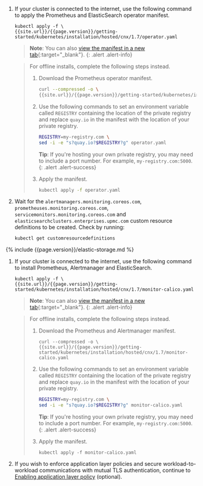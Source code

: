 1. If your cluster is connected to the internet, use the following command to apply the Prometheus
   and ElasticSearch operator manifest.

   ```
   kubectl apply -f \
   {{site.url}}/{{page.version}}/getting-started/kubernetes/installation/hosted/cnx/1.7/operator.yaml
   ```

   > **Note**: You can also
   > [view the manifest in a new tab]({{site.url}}/{{page.version}}/getting-started/kubernetes/installation/hosted/cnx/1.7/operator.yaml){:target="_blank"}.
   {: .alert .alert-info}

   > For offline installs, complete the following steps instead.
   >
   > 1. Download the Prometheus operator manifest.
   >
   >    ```bash
   >    curl --compressed -o \
   >    {{site.url}}/{{page.version}}/getting-started/kubernetes/installation/hosted/cnx/1.7/operator.yaml
   >    ```
   >
   > 1. Use the following commands to set an environment variable called `REGISTRY` containing the
   >    location of the private registry and replace `quay.io` in the manifest with the location
   >    of your private registry.
   >
   >    ```bash
   >    REGISTRY=my-registry.com \
   >    sed -i -e "s?quay.io?$REGISTRY?g" operator.yaml
   >    ```
   >
   >    **Tip**: If you're hosting your own private registry, you may need to include
   >    a port number. For example, `my-registry.com:5000`.
   >    {: .alert .alert-success}
   >    
   > 1. Apply the manifest.
   >    
   >    ```bash
   >    kubectl apply -f operator.yaml
   >    ```

1. Wait for the `alertmanagers.monitoring.coreos.com`, `prometheuses.monitoring.coreos.com`, `servicemonitors.monitoring.coreos.com` and
   `elasticsearchclusters.enterprises.upmc.com` custom resource definitions to be created. Check by running:

   ```
   kubectl get customresourcedefinitions
   ```

{% include {{page.version}}/elastic-storage.md %}

1. If your cluster is connected to the internet, use the following command to install Prometheus,
   Alertmanager and ElasticSearch.

   ```
   kubectl apply -f \
   {{site.url}}/{{page.version}}/getting-started/kubernetes/installation/hosted/cnx/1.7/monitor-calico.yaml
   ```

   > **Note**: You can also
   > [view the manifest in a new tab]({{site.url}}/{{page.version}}/getting-started/kubernetes/installation/hosted/cnx/1.7/monitor-calico.yaml){:target="_blank"}.
   {: .alert .alert-info}

   > For offline installs, complete the following steps instead.
   >
   > 1. Download the Prometheus and Alertmanager manifest.
   >
   >    ```
   >    curl --compressed -o \
   >    {{site.url}}/{{page.version}}/getting-started/kubernetes/installation/hosted/cnx/1.7/monitor-calico.yaml
   >    ```
   >      
   > 1. Use the following commands to set an environment variable called `REGISTRY` containing the
   >    location of the private registry and replace `quay.io` in the manifest with the location
   >    of your private registry.
   >
   >    ```bash
   >    REGISTRY=my-registry.com \
   >    sed -i -e "s?quay.io?$REGISTRY?g" monitor-calico.yaml
   >    ```
   >
   >    **Tip**: If you're hosting your own private registry, you may need to include
   >    a port number. For example, `my-registry.com:5000`.
   >    {: .alert .alert-success}
   >       
   > 1. Apply the manifest.
   >
   >    ```
   >    kubectl apply -f monitor-calico.yaml
   >    ```

1. If you wish to enforce application layer policies and secure workload-to-workload
   communications with mutual TLS authentication, continue to [Enabling application layer policy](app-layer-policy) (optional).
